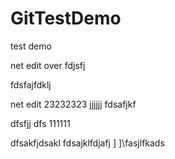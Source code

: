 # GitTestDemo
test demo

net edit over
fdjsfj

fdsfajfdklj

net edit 23232323
jjjjjj
fdsafjkf

dfsfjj
dfs
111111


dfsakfjdsakl
fdsajklfdjafj
]
]\fasjlfkads

